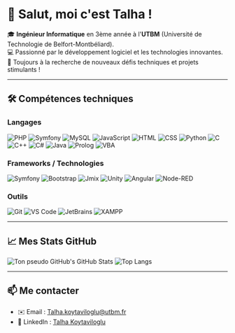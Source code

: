 # 👋 Salut, moi c'est Talha !

🎓 **Ingénieur Informatique** en 3ème année à l'**UTBM** (Université de Technologie de Belfort-Montbéliard).  
💻 Passionné par le développement logiciel et les technologies innovantes.  
🚀 Toujours à la recherche de nouveaux défis techniques et projets stimulants !

---

## 🛠️ Compétences techniques

### Langages
![PHP](https://img.shields.io/badge/PHP-777BB4?style=for-the-badge&logo=php&logoColor=white)
![Symfony](https://img.shields.io/badge/Symfony-000000?style=for-the-badge&logo=symfony&logoColor=white)
![MySQL](https://img.shields.io/badge/MySQL-005C84?style=for-the-badge&logo=mysql&logoColor=white)
![JavaScript](https://img.shields.io/badge/JavaScript-F7DF1E?style=for-the-badge&logo=javascript&logoColor=black)
![HTML](https://img.shields.io/badge/HTML5-E34F26?style=for-the-badge&logo=html5&logoColor=white)
![CSS](https://img.shields.io/badge/CSS3-1572B6?style=for-the-badge&logo=css3&logoColor=white)
![Python](https://img.shields.io/badge/Python-3776AB?style=for-the-badge&logo=python&logoColor=white)
![C](https://img.shields.io/badge/C-A8B9CC?style=for-the-badge&logo=c&logoColor=white)
![C++](https://img.shields.io/badge/C++-00599C?style=for-the-badge&logo=cplusplus&logoColor=white)
![C#](https://img.shields.io/badge/C%23-239120?style=for-the-badge&logo=csharp&logoColor=white)
![Java](https://img.shields.io/badge/Java-ED8B00?style=for-the-badge&logo=java&logoColor=white)
![Prolog](https://img.shields.io/badge/Prolog-3776AB?style=for-the-badge)
![VBA](https://img.shields.io/badge/VBA-00B900?style=for-the-badge&logo=microsoft-excel&logoColor=white)

### Frameworks / Technologies
![Symfony](https://img.shields.io/badge/Symfony-000000?style=for-the-badge&logo=symfony&logoColor=white)
![Bootstrap](https://img.shields.io/badge/Bootstrap-563D7C?style=for-the-badge&logo=bootstrap&logoColor=white)
![Jmix](https://img.shields.io/badge/Jmix-FF4500?style=for-the-badge)
![Unity](https://img.shields.io/badge/Unity-000000?style=for-the-badge&logo=unity&logoColor=white)
![Angular](https://img.shields.io/badge/Angular-DD0031?style=for-the-badge&logo=angular&logoColor=white)
![Node-RED](https://img.shields.io/badge/Node--RED-8F0000?style=for-the-badge&logo=nodered&logoColor=white)

### Outils
![Git](https://img.shields.io/badge/Git-F05032?style=for-the-badge&logo=git&logoColor=white)
![VS Code](https://img.shields.io/badge/VS_Code-007ACC?style=for-the-badge&logo=visual-studio-code&logoColor=white)
![JetBrains](https://img.shields.io/badge/JetBrains-000000?style=for-the-badge&logo=jetbrains&logoColor=white)
![XAMPP](https://img.shields.io/badge/XAMPP-FB7A24?style=for-the-badge&logo=xampp&logoColor=white)

---

## 📈 Mes Stats GitHub

![Ton pseudo GitHub's GitHub Stats](https://github-readme-stats.vercel.app/api?username=TalhaK28&show_icons=true&theme=radical)
![Top Langs](https://github-readme-stats.vercel.app/api/top-langs/?username=TalhaK28&layout=compact&theme=radical)

---

## 📫 Me contacter
- ✉️ Email : [Talha.koytaviloglu@utbm.fr](mailto:Talha.koytaviloglu@utbm.fr)
- 💼 LinkedIn : [Talha Koytaviloglu](https://www.linkedin.com/in/talhakoytaviloglu)

